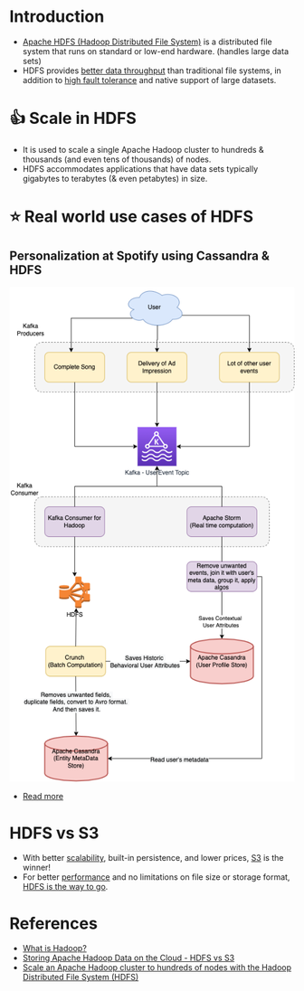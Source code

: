 # Introduction
- [Apache HDFS (Hadoop Distributed File System)](https://hadoop.apache.org/docs/r1.2.1/hdfs_design.html) is a distributed file system that runs on standard or low-end hardware. (handles large data sets)
- HDFS provides [better data throughput](../../../../0_SystemGlossaries/Scalability/LatencyThroughput.md) than traditional file systems, in addition to [high fault tolerance](../../../../0_SystemGlossaries/Reliability/FaultTolerance.md) and native support of large datasets.

# :+1: Scale in HDFS
- It is used to scale a single Apache Hadoop cluster to hundreds & thousands (and even tens of thousands) of nodes.
- HDFS accommodates applications that have data sets typically gigabytes to terabytes (& even petabytes) in size.

# :star: Real world use cases of HDFS

## Personalization at Spotify using Cassandra & HDFS

[![img.png](../../../../../3_HLDDesignProblems/PersonalizationSpotify/assets/PersonalizationSpotify.drawio.png)](../../../../../3_HLDDesignProblems/PersonalizationSpotify)

- [Read more](../../../../../3_HLDDesignProblems/PersonalizationSpotify/Readme.md)

# HDFS vs S3
- With better [scalability](../../../../3_DatabaseComponents/1_Glossaries/DBScalability.md), built-in persistence, and lower prices, [S3](../../../../../2_AWSComponents/7_StorageServices/3_ObjectStorageS3/Readme.md) is the winner!
- For better [performance](../../../../0_SystemGlossaries/Scalability/LatencyThroughput.md) and no limitations on file size or storage format, [HDFS is the way to go](https://www.integrate.io/blog/storing-apache-hadoop-data-cloud-hdfs-vs-s3/).

# References
- [What is Hadoop?](https://aws.amazon.com/emr/details/hadoop/what-is-hadoop/)
- [Storing Apache Hadoop Data on the Cloud - HDFS vs S3](https://www.integrate.io/blog/storing-apache-hadoop-data-cloud-hdfs-vs-s3/)
- [Scale an Apache Hadoop cluster to hundreds of nodes with the Hadoop Distributed File System (HDFS)](https://www.ibm.com/in-en/topics/hdfs)